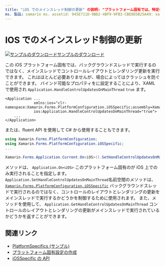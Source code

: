 ```yaml
---
title: "iOS でのメインスレッド制御の更新" の説明: "プラットフォーム固有では、特定のプラットフォームでのみ使用可能な機能を使用できます。カスタムレンダラーや特殊効果を実装する必要はありません。 この記事では、コントロールのレイアウトとレンダリングの更新をメインスレッドで実行できるようにする iOS プラットフォーム固有のを使用する方法について説明します。 "
ms. 製品: xamarin ms. assetid: 945E711D-9BD2-4BF9-9FB3-CBE0D5B25A49: xamarin-forms author: davidbritch ms. author: dabritch ms. date: 10/24/2018 no loc: [ Xamarin.Forms , Xamarin.Essentials ]
---
```


# <a name="main-thread-control-updates-on-ios"></a>IOS でのメインスレッド制御の更新

[![サンプルのダウンロード](~/media/shared/download.png)サンプルのダウンロード](https://docs.microsoft.com/samples/xamarin/xamarin-forms-samples/userinterface-platformspecifics)

この iOS プラットフォーム固有では、バックグラウンドスレッドで実行するのではなく、メインスレッドでコントロールレイアウトとレンダリング更新を実行できます。 これはほとんど必要ありませんが、場合によってはクラッシュを防ぐことができます。 バインド可能なプロパティをに設定することにより、XAML で使用され `Application.HandleControlUpdatesOnMainThread` `true` ます。

```xaml
<Application ...
             xmlns:ios="clr-namespace:Xamarin.Forms.PlatformConfiguration.iOSSpecific;assembly=Xamarin.Forms.Core"
             ios:Application.HandleControlUpdatesOnMainThread="true">
    ...
</Application>
```

または、fluent API を使用して C# から使用することもできます。

```csharp
using Xamarin.Forms.PlatformConfiguration;
using Xamarin.Forms.PlatformConfiguration.iOSSpecific;
...

Xamarin.Forms.Application.Current.On<iOS>().SetHandleControlUpdatesOnMainThread(true);
```

メソッドは、 `Application.On<iOS>` このプラットフォーム固有のが iOS 上でのみ実行されることを指定します。 `Application.SetHandleControlUpdatesOnMainThread`名前空間のメソッドは、 [`Xamarin.Forms.PlatformConfiguration.iOSSpecific`](xref:Xamarin.Forms.PlatformConfiguration.iOSSpecific) バックグラウンドスレッドで実行されるのではなく、コントロールのレイアウトとレンダリングの更新をメインスレッドで実行するかどうかを制御するために使用されます。 また、メソッドを使用して、 `Application.GetHandleControlUpdatesOnMainThread` コントロールのレイアウトとレンダリングの更新がメインスレッドで実行されているかどうかを返すことができます。

## <a name="related-links"></a>関連リンク

- [PlatformSpecifics (サンプル)](https://docs.microsoft.com/samples/xamarin/xamarin-forms-samples/userinterface-platformspecifics)
- [プラットフォーム固有設定の作成](~/xamarin-forms/platform/platform-specifics/index.md#creating-platform-specifics)
- [iOSSpecific の API](xref:Xamarin.Forms.PlatformConfiguration.iOSSpecific)
